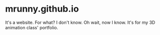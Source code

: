 # mrunny.github.io
It's a website. For what? I don't know.
Oh wait, now I know. It's for my 3D animation class' portfolio.

